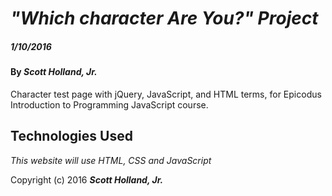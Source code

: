 # _"Which character Are You?" Project_

##### _1/10/2016_

#### By _**Scott Holland, Jr.**_

Character test page with jQuery, JavaScript, and HTML terms, for Epicodus Introduction to Programming JavaScript course.

## Technologies Used

_This website will use HTML, CSS and JavaScript_

Copyright (c) 2016 **_Scott Holland, Jr._**
